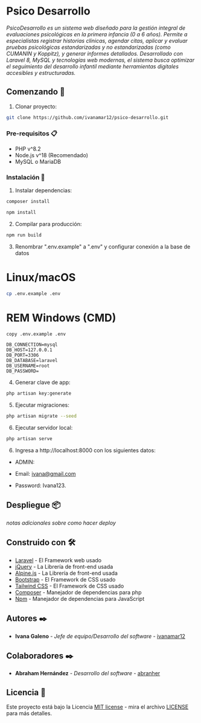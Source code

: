 # Psico Desarrollo

_PsicoDesarrollo es un sistema web diseñado para la gestión integral de evaluaciones psicológicas en la primera infancia (0 a 6 años). Permite a especialistas registrar historias clínicas, agendar citas, aplicar y evaluar pruebas psicológicas estandarizadas y no estandarizadas (como CUMANIN y Koppitz), y generar informes detallados. Desarrollado con Laravel 8, MySQL y tecnologías web modernas, el sistema busca optimizar el seguimiento del desarrollo infantil mediante herramientas digitales accesibles y estructuradas._

## Comenzando 🚀

1. Clonar proyecto:

```bash
git clone https://github.com/ivanamar12/psico-desarrollo.git
```

### Pre-requisitos 📋

- PHP v^8.2
- Node.js v^18 (Recomendado)
- MySQL o MariaDB

### Instalación 🔧

1. Instalar dependencias:

```bash
composer install
```

```bash
npm install
```

2. Compilar para producción:

```bash
npm run build
```

3. Renombrar ".env.example" a ".env" y configurar conexión a la base de datos

# Linux/macOS

```bash
cp .env.example .env
```

# REM Windows (CMD)
```bash
copy .env.example .env
```

```.env
DB_CONNECTION=mysql
DB_HOST=127.0.0.1
DB_PORT=3306
DB_DATABASE=laravel
DB_USERNAME=root
DB_PASSWORD=
```

4. Generar clave de app:

```bash
php artisan key:generate
```

5. Ejecutar migraciones:

```bash
php artisan migrate --seed
```

6. Ejecutar servidor local:

```bash
php artisan serve
```

6. Ingresa a http://localhost:8000 con los siguientes datos:

- ADMIN:

- Email: ivana@gmail.com
- Password: Ivana123. 


## Despliegue 📦

_notas adicionales sobre como hacer deploy_

## Construido con 🛠️

- [Laravel](https://laravel.com/) - El Framework web usado
- [jQuery](https://jquery.com/) - La Librería de front-end usada
- [Alpine.js](https://alpinejs.dev/) - La Librería de front-end usada
- [Bootstrap](https://getbootstrap.com/) - El Framework de CSS usado
- [Tailwind CSS](https://tailwindcss.com/) - El Framework de CSS usado
- [Composer](https://getcomposer.org/) - Manejador de dependencias para php
- [Npm](https://www.npmjs.com/) - Manejador de dependencias para JavaScript

## Autores ✒️

- **Ivana Galeno** - _Jefe de equipo/Desarrollo del software_ - [ivanamar12](https://github.com/ivanamar12)

## Colaboradores ✒️

- **Abraham Hernández** - _Desarrollo del software_ - [abranher](https://github.com/abranher)

## Licencia 📄

Este proyecto está bajo la Licencia [MIT license](https://opensource.org/licenses/MIT) - mira el archivo [LICENSE](LICENSE) para más detalles.
